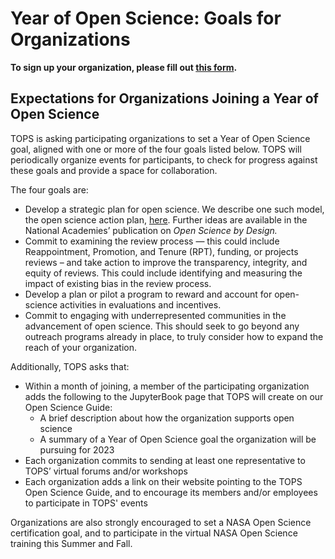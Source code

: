 # Year of Open Science: Goals for Organizations

**To sign up your organization, please fill out [this form](https://forms.gle/KPKaejc2WP7dm5XVA).**

## Expectations for Organizations Joining a Year of Open Science 

TOPS is asking participating organizations to set a Year of Open Science goal, aligned with one or more of the four goals listed below. TOPS will periodically organize events for participants, to check for progress against these goals and provide a space for collaboration. 

The four goals are:
* Develop a strategic plan for open science. We describe one such model, the open science action plan, [here](https://nasa.github.io/Transform-to-Open-Science-Book/Open_Science_Cookbook/Your_Organizations_Open_Science_Journey.html#develop-governance-frameworks-and-policies-to-support-open-science-action-plans). Further ideas are available in the National Academies’ publication on *Open Science by Design.*
* Commit to examining the review process — this could include Reappointment, Promotion, and Tenure (RPT), funding, or projects reviews – and take action to improve the transparency, integrity, and equity of reviews. This could include identifying and measuring the impact of existing bias in the review process.
* Develop a plan or pilot a program to reward and account for open-science activities in evaluations and incentives.
* Commit to engaging with underrepresented communities in the advancement of open science. This should seek to go beyond any outreach programs already in place, to truly consider how to expand the reach of your organization. 

Additionally, TOPS asks that:
* Within a month of joining, a member of the participating organization adds the following to the JupyterBook page that TOPS will create on our Open Science Guide:
     * A brief description about how the organization supports open science
     * A summary of a Year of Open Science goal the organization will be pursuing for 2023
* Each organization commits to sending at least one representative to TOPS’ virtual forums and/or workshops
* Each organization adds a link on their website pointing to the TOPS Open Science Guide, and to encourage its members and/or employees to participate in TOPS' events

Organizations are also strongly encouraged to set a NASA Open Science certification goal, and to participate in the virtual NASA Open Science training this Summer and Fall.
